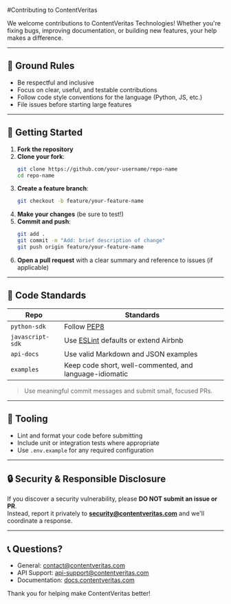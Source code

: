  #Contributing to ContentVeritas

We welcome contributions to ContentVeritas Technologies! Whether you're fixing bugs, improving documentation, or building new features, your help makes a difference.

---

## 🧱 Ground Rules

- Be respectful and inclusive
- Focus on clear, useful, and testable contributions
- Follow code style conventions for the language (Python, JS, etc.)
- File issues before starting large features

---

## 🚀 Getting Started

1. **Fork the repository**
2. **Clone your fork**:
   ```bash
   git clone https://github.com/your-username/repo-name
   cd repo-name
   ```
3. **Create a feature branch**:
   ```bash
   git checkout -b feature/your-feature-name
   ```
4. **Make your changes** (be sure to test!)
5. **Commit and push**:
   ```bash
   git add .
   git commit -m "Add: brief description of change"
   git push origin feature/your-feature-name
   ```
6. **Open a pull request** with a clear summary and reference to issues (if applicable)

---

## 🧪 Code Standards

| Repo | Standards |
|------|-----------|
| `python-sdk` | Follow [PEP8](https://peps.python.org/pep-0008/) |
| `javascript-sdk` | Use [ESLint](https://eslint.org/) defaults or extend Airbnb |
| `api-docs` | Use valid Markdown and JSON examples |
| `examples` | Keep code short, well-commented, and language-idiomatic |

> Use meaningful commit messages and submit small, focused PRs.

---

## 🧰 Tooling

- Lint and format your code before submitting
- Include unit or integration tests where appropriate
- Use `.env.example` for any required configuration

---

## 🔒 Security & Responsible Disclosure

If you discover a security vulnerability, please **DO NOT submit an issue or PR**.  
Instead, report it privately to **[security@contentveritas.com](mailto:security@contentveritas.com)** and we'll coordinate a response.

---

## 📞 Questions?

- General: [contact@contentveritas.com](mailto:contact@contentveritas.com)
- API Support: [api-support@contentveritas.com](mailto:api-support@contentveritas.com)
- Documentation: [docs.contentveritas.com](https://docs.contentveritas.com)

Thank you for helping make ContentVeritas better!
